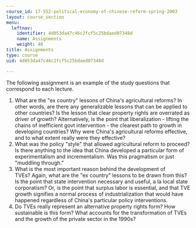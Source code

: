 ```yaml
---
course_id: 17-552-political-economy-of-chinese-reform-spring-2003
layout: course_section
menu:
  leftnav:
    identifier: 4d053da47c46c2fcf5c25bdaed07348d
    name: Assignments
    weight: 40
title: Assignments
type: course
uid: 4d053da47c46c2fcf5c25bdaed07348d

---
```


The following assignment is an example of the study questions that correspond to each lecture.

1.  What are the "ex country" lessons of China's agricultural reforms? In other words, are there any generalizable lessons that can be applied to other countries? Is the lesson that clear property rights are overrated as driver of growth? Alternatively, is the point that liberalization - lifting the chains of inefficient govt intervention - the clearest path to growth in developing countries? Why were China's agricultural reforms effective, and to what extent really were they effective?
2.  What was the policy "style" that allowed agricultural reform to proceed? Is there anything to the idea that China developed a particular form of experimentalism and incrementalism. Was this pragmatism or just "muddling through."
3.  What is the most important reason behind the development of TVEs? Again, what are the "ex country" lessons to be drawn from this?  Is the point that state intervention necessary and useful, a la local state corporatism? Or, is the point that surplus labor is essential, and that TVE growth signifies a normal process of industrialization that would have happened regardless of China's particular policy interventions.
4.  Do TVEs really represent an alternative property rights form? How sustainable is this form? What accounts for the transformation of TVEs and the growth of the private sector in the 1990s?